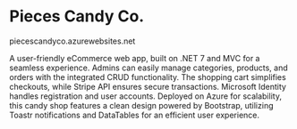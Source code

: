 # Pieces Candy Co.

piecescandyco.azurewebsites.net

A user-friendly eCommerce web app, built on .NET 7 and MVC for a seamless experience. Admins can easily manage categories, products, and orders with the integrated CRUD functionality. The shopping cart simplifies checkouts, while Stripe API ensures secure transactions. Microsoft Identity handles registration and user accounts. Deployed on Azure for scalability, this candy shop features a clean design powered by Bootstrap, utilizing Toastr notifications and DataTables for an efficient user experience.

